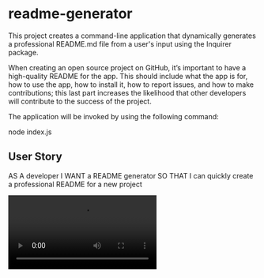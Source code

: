 # readme-generator

This project creates a command-line application that dynamically generates a professional README.md file from a user's input using the Inquirer package.

When creating an open source project on GitHub, it’s important to have a high-quality README for the app. This should include what the app is for, how to use the app, how to install it, how to report issues, and how to make contributions; this last part increases the likelihood that other developers will contribute to the success of the project. 

The application will be invoked by using the following command:

node index.js



## User Story

AS A developer
I WANT a README generator
SO THAT I can quickly create a professional README for a new project

![readme-generator](assets/readme-generator.mov)
